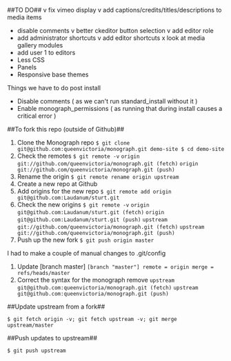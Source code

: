 ##TO DO##
v	fix vimeo display
v	add captions/credits/titles/descriptions to media items 
-	disable comments
v	better ckeditor button selection
v	add editor role
-	add administrator shortcuts
v	add editor shortcuts
x	look at media gallery modules
-	add user 1 to editors
- Less CSS
- Panels
- Responsive base themes


Things we have to do post install
-	Disable comments ( as we can't run standard_install without it )
-	Enable monograph_permissions ( as running that during install causes a critical error )

##To fork this repo (outside of Github)##

1. Clone the Monograph repo
    `$ git clone git@github.com:queenvictoria/monograph.git demo-site
    $ cd demo-site`
1. Check the remotes
    `$ git remote -v`
    `origin  git://github.com/queenvictoria/monograph.git (fetch)`
    `origin	git://github.com/queenvictoria/monograph.git (push)`
1. Rename the origin
    `$ git remote rename origin upstream`
1. Create a new repo at Github
1. Add origins for the new repo
    `$ git remote add origin git@github.com:Laudanum/sturt.git`
1. Check the new origins
    `$ git remote -v`
    `origin  git@github.com:Laudanum/sturt.git (fetch)`
    `origin	git@github.com:Laudanum/sturt.git (push)`
    `upstream	git://github.com/queenvictoria/monograph.git (fetch)`
    `upstream	git://github.com/queenvictoria/monograph.git (push)`
1. Push up the new fork
    `$ git push origin master`

I had to make a couple of manual changes to .git/config
1. Update [branch master]
    `[branch "master"]
	remote = origin
	merge = refs/heads/master`
1. Correct the syntax for the monograph remove
    `upstream	git@github.com:queenvictoria/monograph.git (fetch)`
    `upstream	git@github.com:queenvictoria/monograph.git (push)`

##Update upstream from a fork##

`$ git fetch origin -v; git fetch upstream -v; git merge upstream/master`

##Push updates to upstream##

`$ git push upstream`